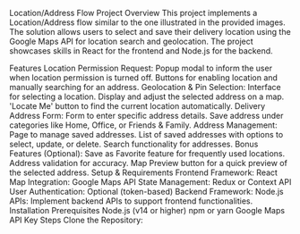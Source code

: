 Location/Address Flow Project Overview This project implements a Location/Address flow similar to the one illustrated in the provided images. The solution allows users to select and save their delivery location using the Google Maps API for location search and geolocation. The project showcases skills in React for the frontend and Node.js for the backend.

Features Location Permission Request: Popup modal to inform the user when location permission is turned off. Buttons for enabling location and manually searching for an address. Geolocation & Pin Selection: Interface for selecting a location. Display and adjust the selected address on a map. 'Locate Me' button to find the current location automatically. Delivery Address Form: Form to enter specific address details. Save address under categories like Home, Office, or Friends & Family. Address Management: Page to manage saved addresses. List of saved addresses with options to select, update, or delete. Search functionality for addresses. Bonus Features (Optional): Save as Favorite feature for frequently used locations. Address validation for accuracy. Map Preview button for a quick preview of the selected address. Setup & Requirements Frontend Framework: React Map Integration: Google Maps API State Management: Redux or Context API User Authentication: Optional (token-based) Backend Framework: Node.js APIs: Implement backend APIs to support frontend functionalities. Installation Prerequisites Node.js (v14 or higher) npm or yarn Google Maps API Key Steps Clone the Repository:
